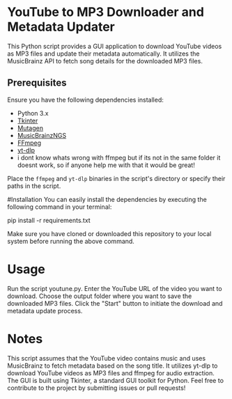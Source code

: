 # YouTube to MP3 Downloader and Metadata Updater

This Python script provides a GUI application to download YouTube videos as MP3 files and update their metadata automatically. It utilizes the MusicBrainz API to fetch song details for the downloaded MP3 files.

## Prerequisites

Ensure you have the following dependencies installed:

- Python 3.x
- [Tkinter](https://docs.python.org/3/library/tkinter.html)
- [Mutagen](https://mutagen.readthedocs.io/en/latest/)
- [MusicBrainzNGS](https://python-musicbrainzngs.readthedocs.io/en/v0.7.1/)
- [FFmpeg](https://ffmpeg.org/)
- [yt-dlp](https://github.com/yt-dlp/yt-dlp)
- i dont know whats wrong with ffmpeg but if its not in the same folder it doesnt work, so if anyone help me with that it would be great!

Place the `ffmpeg` and `yt-dlp` binaries in the script's directory or specify their paths in the script.

#Installation
You can easily install the dependencies by executing the following command in your terminal:

pip install -r requirements.txt

Make sure you have cloned or downloaded this repository to your local system before running the above command.

# Usage
Run the script youtune.py.
Enter the YouTube URL of the video you want to download.
Choose the output folder where you want to save the downloaded MP3 files.
Click the "Start" button to initiate the download and metadata update process.

# Notes

This script assumes that the YouTube video contains music and uses MusicBrainz to fetch metadata based on the song title.
It utilizes yt-dlp to download YouTube videos as MP3 files and ffmpeg for audio extraction.
The GUI is built using Tkinter, a standard GUI toolkit for Python.
Feel free to contribute to the project by submitting issues or pull requests!
